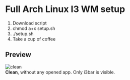 # Full Arch Linux I3 WM setup

1. Download script
2. chmod a+x setup.sh
3. ./setup.sh
4. Take a cup of coffee


## Preview
![clean](https://raw.githubusercontent.com/ivancekic/arch-setup/master/cleanpreview.jpeg) <br />
**Clean**, without any opened app. Only i3bar is visible. <br />



